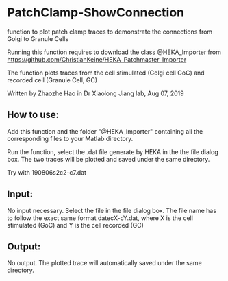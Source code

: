 # PatchClamp-ShowConnection

function to plot patch clamp traces to demonstrate the connections from Golgi to Granule Cells

Running this function requires to download the class @HEKA_Importer from https://github.com/ChristianKeine/HEKA_Patchmaster_Importer

The function plots traces from the cell stimulated (Golgi cell GoC) and recorded cell (Granule Cell, GC)

Written by Zhaozhe Hao in Dr Xiaolong Jiang lab, Aug 07, 2019

## How to use:
 
Add this function and the folder "@HEKA_Importer" containing all the corresponding files to your Matlab directory.

Run the function, select the .dat file generate by HEKA in the the file dialog box. The two traces will be plotted and saved under the same directory.

Try with 190806s2c2-c7.dat
 
## Input: 
No input necessary. Select the file in the file dialog box.
The file name has to follow the exact same format datecX-cY.dat, where X is the cell stimulated (GoC) and Y is the cell recorded (GC)

## Output:
No output. The plotted trace will automatically saved under the same directory.

